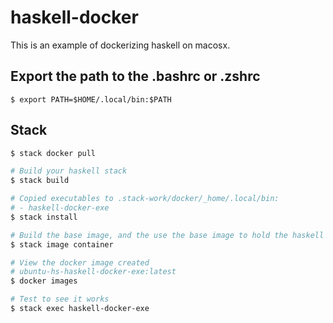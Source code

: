 # haskell-docker

This is an example of dockerizing haskell on macosx. 

## Export the path to the .bashrc or .zshrc
```
$ export PATH=$HOME/.local/bin:$PATH 
```

## Stack

```bash
$ stack docker pull

# Build your haskell stack
$ stack build

# Copied executables to .stack-work/docker/_home/.local/bin:
# - haskell-docker-exe
$ stack install

# Build the base image, and the use the base image to hold the haskell binary
$ stack image container

# View the docker image created
# ubuntu-hs-haskell-docker-exe:latest
$ docker images 

# Test to see it works
$ stack exec haskell-docker-exe
```


